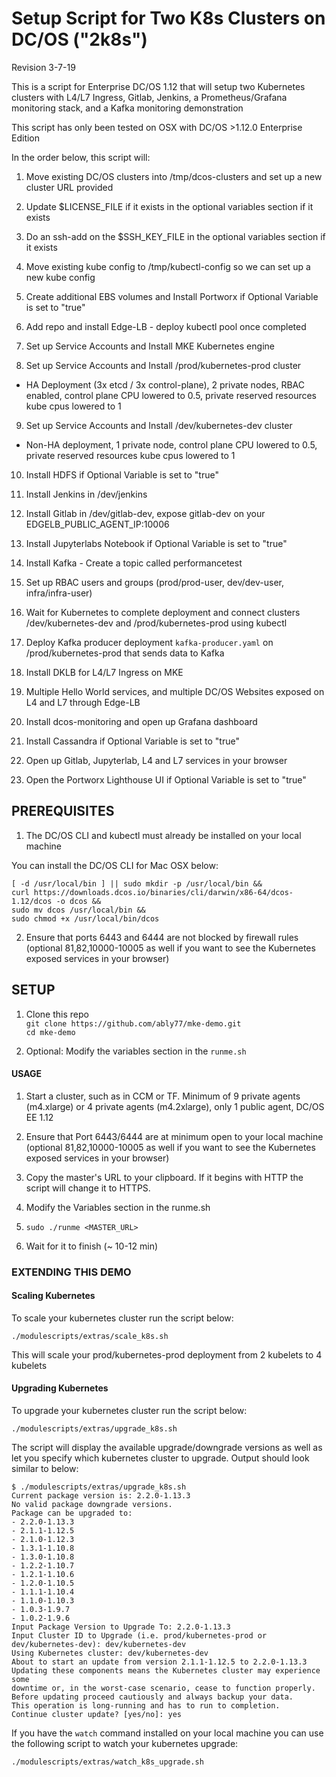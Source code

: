 # Setup Script for Two K8s Clusters on DC/OS ("2k8s")
Revision 3-7-19

This is a script for Enterprise DC/OS 1.12 that will setup two Kubernetes clusters with L4/L7 Ingress, Gitlab, Jenkins, a Prometheus/Grafana monitoring stack, and a Kafka monitoring demonstration  

This script has only been tested on OSX with DC/OS >1.12.0 Enterprise Edition  

In the order below, this script will:

1. Move existing DC/OS clusters into /tmp/dcos-clusters and set up a new cluster URL provided

2. Update $LICENSE_FILE if it exists in the optional variables section if it exists

3. Do an ssh-add on the $SSH_KEY_FILE in the optional variables section if it exists

4. Move existing kube config to /tmp/kubectl-config so we can set up a new kube config

5. Create additional EBS volumes and Install Portworx if Optional Variable is set to "true"

6. Add repo and install Edge-LB - deploy kubectl pool once completed

7. Set up Service Accounts and Install MKE Kubernetes engine

8. Set up Service Accounts and Install /prod/kubernetes-prod cluster
- HA Deployment (3x etcd / 3x control-plane), 2 private nodes, RBAC enabled, control plane CPU lowered to 0.5, private reserved resources kube cpus lowered to 1     

9. Set up Service Accounts and Install /dev/kubernetes-dev cluster
- Non-HA deployment, 1 private node, control plane CPU lowered to 0.5, private reserved resources kube cpus lowered to 1  

10. Install HDFS if Optional Variable is set to "true"

11. Install Jenkins in /dev/jenkins

12. Install Gitlab in /dev/gitlab-dev, expose gitlab-dev on your EDGELB_PUBLIC_AGENT_IP:10006

13. Install Jupyterlabs Notebook if Optional Variable is set to "true"

14. Install Kafka - Create a topic called performancetest

15. Set up RBAC users and groups (prod/prod-user, dev/dev-user, infra/infra-user)

16. Wait for Kubernetes to complete deployment and connect clusters /dev/kubernetes-dev and /prod/kubernetes-prod using kubectl

17. Deploy Kafka producer deployment `kafka-producer.yaml` on /prod/kubernetes-prod that sends data to Kafka

18. Install DKLB for L4/L7 Ingress on MKE

19. Multiple Hello World services, and multiple DC/OS Websites exposed on L4 and L7 through Edge-LB

20. Install dcos-monitoring and open up Grafana dashboard

21. Install Cassandra if Optional Variable is set to "true"

22. Open up Gitlab, Jupyterlab, L4 and L7 services in your browser

23. Open the Portworx Lighthouse UI if Optional Variable is set to "true"

## PREREQUISITES

1. The DC/OS CLI and kubectl must already be installed on your local machine

You can install the DC/OS CLI for Mac OSX below:
```
[ -d /usr/local/bin ] || sudo mkdir -p /usr/local/bin &&
curl https://downloads.dcos.io/binaries/cli/darwin/x86-64/dcos-1.12/dcos -o dcos &&
sudo mv dcos /usr/local/bin &&
sudo chmod +x /usr/local/bin/dcos
```

2. Ensure that ports 6443 and 6444 are not blocked by firewall rules (optional 81,82,10000-10005 as well if you want to see the Kubernetes exposed services in your browser)

## SETUP

1. Clone this repo  
   `git clone https://github.com/ably77/mke-demo.git`  
   `cd mke-demo`

2. Optional: Modify the variables section in the `runme.sh`

#### USAGE

1. Start a cluster, such as in CCM or TF. Minimum of 9 private agents (m4.xlarge) or 4 private agents (m4.2xlarge), only 1 public agent, DC/OS EE 1.12

2. Ensure that Port 6443/6444 are at minimum open to your local machine (optional 81,82,10000-10005 as well if you want to see the Kubernetes exposed services in your browser)

3. Copy the master's URL to your clipboard. If it begins with HTTP the script will change it to HTTPS.

4. Modify the Variables section in the runme.sh

5. `sudo ./runme <MASTER_URL>`

6. Wait for it to finish (~ 10-12 min)

### EXTENDING THIS DEMO

#### Scaling Kubernetes

To scale your kubernetes cluster run the script below:
```
./modulescripts/extras/scale_k8s.sh
```

This will scale your prod/kubernetes-prod deployment from 2 kubelets to 4 kubelets

#### Upgrading Kubernetes

To upgrade your kubernetes cluster run the script below:
```
./modulescripts/extras/upgrade_k8s.sh
```

The script will display the available upgrade/downgrade versions as well as let you specify which kubernetes cluster to upgrade. Output should look similar to below:
```
$ ./modulescripts/extras/upgrade_k8s.sh
Current package version is: 2.2.0-1.13.3
No valid package downgrade versions.
Package can be upgraded to:
- 2.2.0-1.13.3
- 2.1.1-1.12.5
- 2.1.0-1.12.3
- 1.3.1-1.10.8
- 1.3.0-1.10.8
- 1.2.2-1.10.7
- 1.2.1-1.10.6
- 1.2.0-1.10.5
- 1.1.1-1.10.4
- 1.1.0-1.10.3
- 1.0.3-1.9.7
- 1.0.2-1.9.6
Input Package Version to Upgrade To: 2.2.0-1.13.3
Input Cluster ID to Upgrade (i.e. prod/kubernetes-prod or dev/kubernetes-dev): dev/kubernetes-dev
Using Kubernetes cluster: dev/kubernetes-dev
About to start an update from version 2.1.1-1.12.5 to 2.2.0-1.13.3
Updating these components means the Kubernetes cluster may experience some
downtime or, in the worst-case scenario, cease to function properly.
Before updating proceed cautiously and always backup your data.
This operation is long-running and has to run to completion.
Continue cluster update? [yes/no]: yes
```

If you have the `watch` command installed on your local machine you can use the following script to watch your kubernetes upgrade:
```
./modulescripts/extras/watch_k8s_upgrade.sh
```

